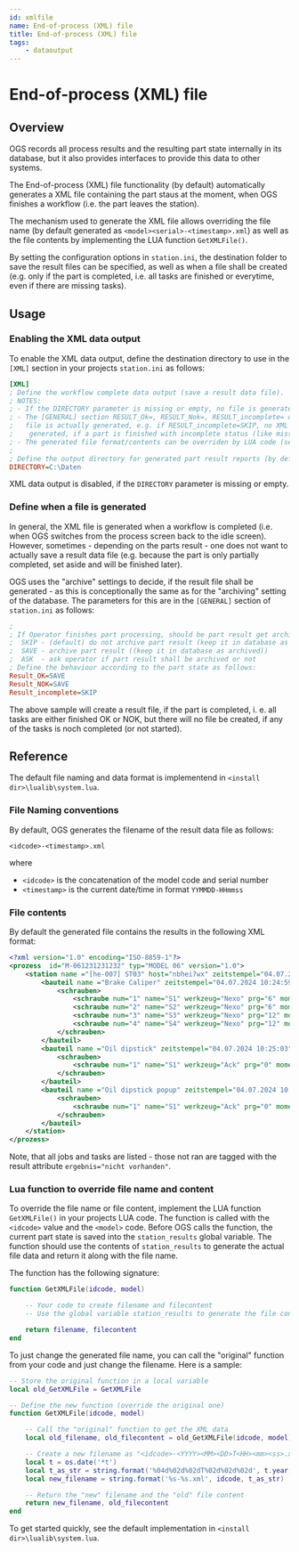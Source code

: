 ```yaml
---
id: xmlfile
name: End-of-process (XML) file
title: End-of-process (XML) file
tags:
    - dataoutput
---
```


# End-of-process (XML) file

## Overview

OGS records all process results and the resulting part state internally in its database, but it also provides interfaces to provide this data to other systems.

The End-of-process (XML) file functionality (by default) automatically generates a XML file containing the  part staus at the moment, when OGS finishes a workflow (i.e. the part leaves the station). 

The mechanism used to generate the XML file allows overriding the file name (by default generated as `<model><serial>-<timestamp>.xml`) as well as the file contents by implementing the LUA function `GetXMLFile()`.

By setting the configuration options in `station.ini`, the destination folder to save the result files can be specified, as well as when a file shall be created (e.g. only if the part is completed, i.e. all tasks are finished or everytime, even if there are missing tasks).  


## Usage

### Enabling the XML data output

To enable the XML data output, define the destination directory to use in the `[XML]` section in your projects `station.ini` as follows:

``` ini
[XML]
; Define the workflow complete data output (save a result data file).
; NOTES:
; - If the DIRECTORY parameter is missing or empty, no file is generated.
; - The [GENERAL] section RESULT_Ok=, RESULT_Nok=, RESULT_incomplete= define when a XML
;   file is actually generated, e.g. if RESULT_incomplete=SKIP, no XML file will be
;    generated, if a part is finished with incomplete status (like missing bolts).
; - The generated file format/contents can be overriden by LUA code (see GetXMLFile())
;
; Define the output directory for generated part result reports (by default in XML format)
DIRECTORY=C:\Daten
```

XML data output is disabled, if the `DIRECTORY` parameter is missing or empty.

### Define when a file is generated

In general, the XML file is generated when a workflow is completed (i.e. when OGS switches from the process screen back to the idle screen). However, sometimes - depending on the parts result - one does not want to actually save a result data file (e.g. because the part is only partially completed, set aside and will be finished later).

OGS uses the "archive" settings to decide, if the result file shall be generated - as this is conceptionally the same as for the "archiving" setting of the database. The parameters for this are in the `[GENERAL]` section of `station.ini` as follows:

``` ini
;
; If Operator finishes part processing, should be part result get archived in the Database?
;  SKIP - (default) do not archive part result (keep it in database as not completed)
;  SAVE - archive part result ((keep it in database as archived))
;  ASK  - ask operator if part result shall be archived or not
; Define the behaviour according to the part state as follows:
Result_OK=SAVE
Result_NOK=SAVE
Result_incomplete=SKIP
```

The above sample will create a result file, if the part is completed, i. e. all tasks are either
finished OK or NOK, but there will no file be created, if any of the tasks is noch completed (or not started).

## Reference

The default file naming and data format is implementend in `<install dir>\lualib\system.lua`. 

### File Naming conventions

By default, OGS generates the filename of the result data file as follows:

    <idcode>-<timestamp>.xml

where

- `<idcode>` is the concatenation of the model code and serial number
- `<timestamp>` is the current date/time in format `YYMMDD-HHmmss`


### File contents

By default the generated file contains the results in the following XML format:

``` xml
<?xml version="1.0" encoding="ISO-8859-1"?>
<prozess  id="M-061231231232" typ="MODEL 06" version="1.0">
	<station name ="[he-007] ST03" host="nbhei7wx" zeitstempel="04.07.2024 10:24:59" kundeninfo="" werker="red" meister="" ergebnis="NOK">
		<bauteil name ="Brake Caliper" zeitstempel="04.07.2024 10:24:59" ergebnis="nicht vorhanden">
			<schrauben>
				<schraube num="1" name="S1" werkzeug="Nexo" prg="6" moment="30.09" mommin="28.00" mommax="32.00" winkel="782" winmin="500.0" winmax="1200.0" ergebnis="OK" comment=""/>
				<schraube num="2" name="S2" werkzeug="Nexo" prg="6" moment="30.13" mommin="28.00" mommax="32.00" winkel="815" winmin="500.0" winmax="1200.0" ergebnis="OK" comment=""/>
				<schraube num="3" name="S3" werkzeug="Nexo" prg="12" moment="10.03" mommin="8.00" mommax="12.00" winkel="43" winmin="30" winmax="60" ergebnis="OK" comment=""/>
				<schraube num="4" name="S4" werkzeug="Nexo" prg="12" moment="" mommin="" mommax="" winkel="" winmin="" winmax="" ergebnis="nicht vorhanden" comment=""/>
			</schrauben>
		</bauteil>
		<bauteil name ="Oil dipstick" zeitstempel="04.07.2024 10:25:03" ergebnis="NOK">
			<schrauben>
				<schraube num="1" name="S1" werkzeug="Ack" prg="0" moment="INF" mommin="0.00" mommax="0.00" winkel="INF" winmin="0.0" winmax="0.0" ergebnis="NOK" comment=""/>
			</schrauben>
		</bauteil>
		<bauteil name ="Oil dipstick popup" zeitstempel="04.07.2024 10:25:04" ergebnis="OK">
			<schrauben>
				<schraube num="1" name="S1" werkzeug="Ack" prg="0" moment="INF" mommin="0.00" mommax="0.00" winkel="INF" winmin="0.0" winmax="0.0" ergebnis="OK" comment=""/>
			</schrauben>
		</bauteil>
	</station>
</prozess>
```

Note, that all jobs and tasks are listed - those not ran are tagged with the result attribute `ergebnis="nicht vorhanden"`.

### Lua function to override file name and content

To override the file name or file content, implement the LUA function `GetXMLFile()` in your projects LUA code. The function is called with the `<idcode>` value and the `<model>` code. Before OGS calls the function, the current part state is saved into the `station_results` global variable. The function should use the contents of `station_results` to generate the actual file data and return it along with the file name.

The function has the following signature:

``` lua
function GetXMLFile(idcode, model)

    -- Your code to create filename and filecontent
    -- Use the global variable station_results to generate the file content.

    return filename, filecontent
end
```

To just change the generated file name, you can call the "original" function from your code and just change the filename. Here is a sample:

``` lua
-- Store the original function in a local variable
local old_GetXMLFile = GetXMLFile

-- Define the new function (override the original one)
function GetXMLFile(idcode, model)

	-- Call the "original" function to get the XML data
	local old_filename, old_filecontent = old_GetXMLFile(idcode, model)

	-- Create a new filename as "<idcode>-<YYYY><MM><DD>T<HH><mm><ss>.xml"
	local t = os.date('*t')
	local t_as_str = string.format('%04d%02d%02dT%02d%02d%02d', t.year,t.month, t.day, t.hour,t.min,t.sec)
	local new_filename = string.format('%s-%s.xml', idcode, t_as_str)

	-- Return the "new" filename and the "old" file content
    return new_filename, old_filecontent
end
```

To get started quickly, see the default implementation in `<install dir>\lualib\system.lua`. 
